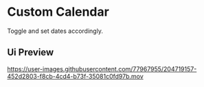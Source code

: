 # Custom Calendar

Toggle and set dates accordingly.

## Ui Preview

https://user-images.githubusercontent.com/77967955/204719157-452d2803-f8cb-4cd4-b73f-35081c0fd97b.mov


